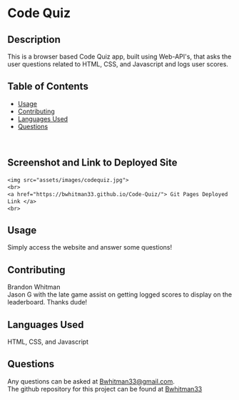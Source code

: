 # Code Quiz
  
  ## Description
  This is a browser based Code Quiz app, built using Web-API's, that asks the user questions related to HTML, CSS, and Javascript and logs user scores. 
  <br>
  
  ## Table of Contents
  - [Usage](#usage)
  - [Contributing](#contributing)
  - [Languages Used](#languages)
  - [Questions](#questions)
  <br>

  ## Screenshot and Link to Deployed Site 
    <img src="assets/images/codequiz.jpg">
    <br>
    <a href="https://bwhitman33.github.io/Code-Quiz/"> Git Pages Deployed Link </a>
    <br>
  ## Usage
  Simply access the website and answer some questions!
  <br>

  ## Contributing
  Brandon Whitman
  <br>
  Jason G with the late game assist on getting logged scores to display on the leaderboard. Thanks dude!
  <br>

  ## Languages Used
  HTML, CSS, and Javascript
  <br>

  ## Questions
  Any questions can be asked at Bwhitman33@gmail.com. 
  <br> 
  The github repository for this project can be found at [Bwhitman33](https://github.com/Bwhitman33/Code-Quiz)

